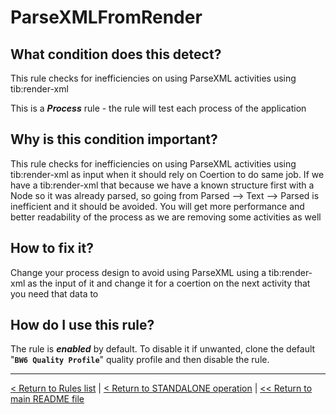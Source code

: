 # ParseXMLFromRender

## What condition does this detect?

This rule checks for inefficiencies on using ParseXML activities using tib:render-xml

This is a ***Process*** rule - the rule will test each process of the application

## Why is this condition important?

This rule checks for inefficiencies on using ParseXML activities using tib:render-xml as input when it should rely on Coertion to do same job. If we have a tib:render-xml that because we have a known structure first with a Node so it was already parsed, so going from Parsed --> Text --> Parsed is inefficient and it should be avoided. You will get more performance and better readability of the process as we are removing some activities as well

## How to fix it?

Change your process design to avoid using ParseXML using a tib:render-xml as the input of it and change it for a coertion on the next activity that you need that data to

## How do I use this rule?

The rule is **_enabled_** by default. To disable it if unwanted, clone the default "**`BW6 Quality Profile`**" quality profile and then disable the rule.

---
[< Return to Rules list](./RULES.md) | [< Return to STANDALONE operation](../STANDALONE.md) | [<< Return to main README file](../../README.md)
